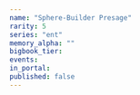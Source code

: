 ```yaml
---
name: "Sphere-Builder Presage"
rarity: 5
series: "ent"
memory_alpha: ""
bigbook_tier:
events:
in_portal:
published: false
---
```

